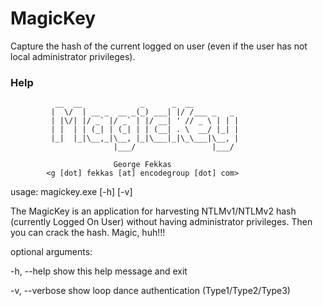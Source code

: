 # MagicKey

Capture the hash of the current logged on user (even if the user has not local administrator privileges).

### Help


              __  __             _      _  __
             |  \/  | __ _  __ _(_) ___| |/ /___ _   _
             | |\/| |/ _` |/ _` | |/ __| ' // _ \ | | |
             | |  | | (_| | (_| | | (__| . \  __/ |_| |
             |_|  |_|\__,_|\__, |_|\___|_|\_\___|\__, |
                           |___/                 |___/

                           George Fekkas
            <g [dot] fekkas [at] encodegroup [dot] com>


usage: magickey.exe [-h] [-v]

The MagicKey is an application for harvesting NTLMv1/NTLMv2 hash (currently Logged On User) without having administrator privileges. Then you can crack the hash. Magic, huh!!!

optional arguments:

  -h, --help     show this help message and exit
  
  -v, --verbose  show loop dance authentication (Type1/Type2/Type3)
  
